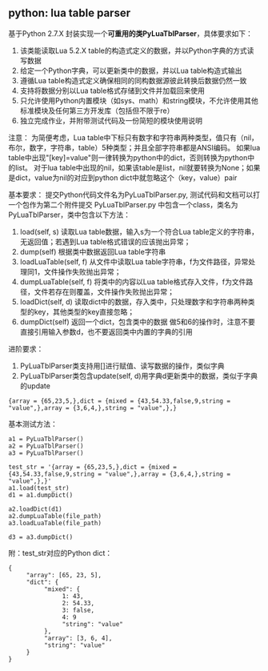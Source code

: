 ## python: lua table parser

基于Python 2.7.X 封装实现一个**可重用的类PyLuaTblParser**，具体要求如下：
1. 该类能读取Lua 5.2.X table的构造式定义的数据，并以Python字典的方式读写数据
2. 给定一个Python字典，可以更新类中的数据，并以Lua table构造式输出
3. 遵循Lua table构造式定义确保相同的同构数据源彼此转换后数据仍然一致
4. 支持将数据分别以Lua table格式存储到文件并加载回来使用
5. 只允许使用Python内置模块（如sys、math）和string模块，不允许使用其他标准模块及任何第三方开发库（包括但不限于re）
6. 独立完成作业，并附带测试代码及一份简短的模块使用说明

注意：
为简便考虑，Lua table中下标只有数字和字符串两种类型，值只有（nil，布尔，数字，字符串，table）5种类型；并且全部字符串都是ANSI编码。
如果lua table中出现"[key]=value"则一律转换为python中的dict，否则转换为python中的list。
对于lua table中出现的nil，如果该table是list，nil就要转换为None；如果是dict，value为nil的对应到python dict中就忽略这个（key，value）pair

基本要求：
提交Python代码文件名为PyLuaTblParser.py, 测试代码和文档可以打一个包作为第二个附件提交
PyLuaTblParser.py 中包含一个class，类名为PyLuaTblParser，类中包含以下方法：
1. load(self, s)    读取Lua table数据，输入s为一个符合Lua table定义的字符串，无返回值；若遇到Lua table格式错误的应该抛出异常；
2. dump(self)  根据类中数据返回Lua table字符串
3. loadLuaTable(self, f)  从文件中读取Lua table字符串，f为文件路径，异常处理同1，文件操作失败抛出异常；
4. dumpLuaTable(self, f) 将类中的内容以Lua table格式存入文件，f为文件路径，文件若存在则覆盖，文件操作失败抛出异常；
5. loadDict(self, d)   读取dict中的数据，存入类中，只处理数字和字符串两种类型的key，其他类型的key直接忽略；
6. dumpDict(self)  返回一个dict，包含类中的数据
做5和6的操作时，注意不要直接引用输入参数d，也不要返回类中内置的字典的引用

进阶要求：
1. PyLuaTblParser类支持用[]进行赋值、读写数据的操作，类似字典
2. PyLuaTblParser类包含update(self, d)用字典d更新类中的数据，类似于字典的update

```
{array = {65,23,5,},dict = {mixed = {43,54.33,false,9,string = "value",},array = {3,6,4,},string = "value",},}
```

基本测试方法：
```
a1 = PyLuaTblParser()
a2 = PyLuaTblParser()
a3 = PyLuaTblParser()

test_str = '{array = {65,23,5,},dict = {mixed = {43,54.33,false,9,string = "value",},array = {3,6,4,},string = "value",},}'
a1.load(test_str)
d1 = a1.dumpDict()

a2.loadDict(d1)
a2.dumpLuaTable(file_path)
a3.loadLuaTable(file_path)

d3 = a3.dumpDict()
```

附：test_str对应的Python dict：
```
{
     "array": [65, 23, 5],
     "dict": {
          "mixed": {
               1: 43,
               2: 54.33,
               3: false,
               4: 9
               "string": "value"
          },
          "array": [3, 6, 4],
          "string": "value"
     }
}
```
